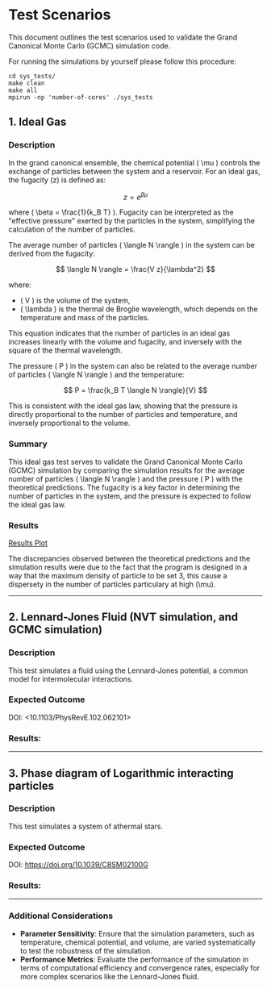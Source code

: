 # Test Scenarios

This document outlines the test scenarios used to validate the Grand Canonical Monte Carlo (GCMC) simulation code.

For running the simulations by yourself please follow this procedure:
```
cd sys_tests/
make clean
make all
mpirun -np 'number-of-cores' ./sys_tests

```
## 1. Ideal Gas

### Description

In the grand canonical ensemble, the chemical potential \( \mu \) controls the exchange of particles between the system and a reservoir. For an ideal gas, the fugacity \(z\) is defined as:

$$
z = e^{\beta \mu}
$$

where \( \beta = \frac{1}{k_B T} \). Fugacity can be interpreted as the "effective pressure" exerted by the particles in the system, simplifying the calculation of the number of particles.

The average number of particles \( \langle N \rangle \) in the system can be derived from the fugacity:

$$
\langle N \rangle = \frac{V z}{\lambda^2}
$$

where:
- \( V \) is the volume of the system,
- \( \lambda \) is the thermal de Broglie wavelength, which depends on the temperature and mass of the particles.

This equation indicates that the number of particles in an ideal gas increases linearly with the volume and fugacity, and inversely with the square of the thermal wavelength.

The pressure \( P \) in the system can also be related to the average number of particles \( \langle N \rangle \) and the temperature:

$$
P = \frac{k_B T \langle N \rangle}{V}
$$

This is consistent with the ideal gas law, showing that the pressure is directly proportional to the number of particles and temperature, and inversely proportional to the volume.

### Summary

This ideal gas test serves to validate the Grand Canonical Monte Carlo (GCMC) simulation by comparing the simulation results for the average number of particles \( \langle N \rangle \) and the pressure \( P \) with the theoretical predictions. The fugacity is a key factor in determining the number of particles in the system, and the pressure is expected to follow the ideal gas law.

### Results

[Results Plot](test_results/N_P_plot_ideal.html)

The discrepancies observed between the theoretical predictions and the simulation results were due to the fact that the program is designed in a way that the maximum density of particle to be set 3, this cause a dispersety in the number of particles particulary at high \(\mu\).


---

## 2. Lennard-Jones Fluid (NVT simulation, and GCMC simulation)

### Description

This test simulates a fluid using the Lennard-Jones potential, a common model for intermolecular interactions.

### Expected Outcome

DOI: <10.1103/PhysRevE.102.062101>

### Results:

---

## 3. Phase diagram of Logarithmic interacting particles

### Description

This test simulates a system of athermal stars.

### Expected Outcome

DOI: <https://doi.org/10.1039/C8SM02100G>

### Results:


---


### Additional Considerations

- **Parameter Sensitivity**: Ensure that the simulation parameters, such as temperature, chemical potential, and volume, are varied systematically to test the robustness of the simulation.
- **Performance Metrics**: Evaluate the performance of the simulation in terms of computational efficiency and convergence rates, especially for more complex scenarios like the Lennard-Jones fluid.
